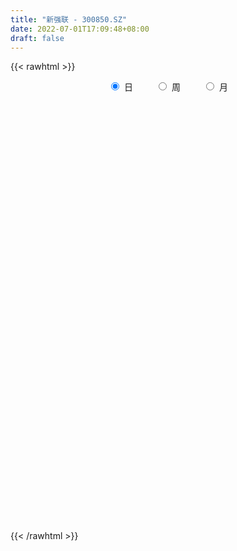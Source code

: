 ```yaml
---
title: "新强联 - 300850.SZ"
date: 2022-07-01T17:09:48+08:00
draft: false
---
```

{{< rawhtml >}}
    <div style="text-align: center">
        <label style="padding: 1rem;"><input style="margin-right: .5rem" type="radio" name="period" value="D" checked onclick="period_change(this)">日</label>
        <label style="padding: 1rem;"><input style="margin-right: .5rem" type="radio" name="period" value="W" onclick="period_change(this)">周</label>
        <label style="padding: 1rem;"><input style="margin-right: .5rem" type="radio" name="period" value="M" onclick="period_change(this)">月</label>
    </div>
    <div id="chart" style="height: 700px;"></div> 
    <script type="text/javascript">
        const D_v = [396.56,95.35,187.96,239.62,977.53,957.83,912.92,169833.81,92827.09,118069.0,99628.48,72744.02,78087.86,91982.37,127294.25,99622.55,96943.94,71721.79,76757.27,55042.19,58028.9,36412.01,37349.59,31511.21,33211.97,50709.57,37072.1,33954.94,40267.57,59677.95,47589.65,62141.35,56428.33,36960.21,40937.96,38063.14,39292.42,41333.32,42850.34,22203.45,23871.36,28126.53,25709.05,18768.94,28496.61,31936.66,23283.96,35052.86,50102.26,38744.37,23075.4,20805.69,30489.37,29170.85,35597.76,36279.32,23652.8,46318.86,11616.51,97071.39,109307.42,80882.66,62500.45,45031.62,54982.99,36656.81,56716.33,48552.11,47992.12,33903.77,45123.76,45604.01,44800.0,45427.0,38975.45,49950.0,42408.37,32789.45,37503.92,40566.36,80930.88,70332.29,47262.28,38304.11,26296.79,31036.08,20297.73,22950.04,36925.27,28972.27,29490.1,24007.62,37470.56,23559.76,27595.57,20457.92,17253.36,21178.21,21112.15,13446.8,19330.97,22247.09,18988.84,42854.12,30846.07,33715.62,40210.56,22030.91,37427.77,29685.95,31547.61,37751.35,38046.89,23012.16,24834.07,19033.91,36162.07,35849.42,23100.91,32260.45,19415.42,31605.88,21512.49,24988.91,33764.44,31503.36,19329.91,37974.78,26850.88,22939.12,17575.11,16498.12,28354.46,35101.31,27593.79,22034.0,15706.56,11196.9,12054.92,9382.0,13203.24,17718.33,17216.45,14391.69,16982.0,14355.0,10816.92,11226.45,14000.0,11013.95,10125.67,7360.91,12980.46,10735.12,11532.14,7955.0,9730.57,5526.45,9258.0,7247.0,7055.0,8026.91,9224.51,12338.18,7492.96,8615.0,16788.9,13082.45,7972.45,6931.0,8870.0,6033.0,17237.33,11358.45,9649.9,24539.08,14310.72,9404.0,14715.0,10129.0,6334.0,5886.05,6794.45,6754.95,5955.28,9569.45,5742.6,9903.18,12866.72,11798.0,8770.62,14297.99,9364.0,6247.45,6852.45,6374.13,7726.78,7202.12,11680.65,17064.64,19846.48,14425.24,15538.46,8826.5,9760.8,15595.58,12068.6,6691.92,7519.2,9377.46,8916.3,10523.77,7893.64,22256.48,18047.7,28559.85,33761.46,19863.96,11749.27,9476.6,14591.23,13824.08,18424.88,21973.2,22184.36,19356.09,12787.32,16936.02,14088.07,8883.8,13374.28,7543.46,18193.22,25874.39,22852.29,17870.46,8788.6,29682.28,39472.37,38269.85,30501.3,36552.37,23087.14,30960.86,59840.69,30528.44,34161.3,29815.1,28609.25,23704.7,21671.24,18306.48,24455.19,25476.8,74637.02,49897.68,60411.0,51232.02,48015.99,48410.01,43509.39,28449.36,34911.57,31383.97,29474.59,24939.98,21345.6,19357.31,21783.7,22734.91,35905.4,34144.28,35775.01,49470.13,30756.13,27535.82,35224.25,22746.85,44662.27,30013.06,24520.12,51777.89,63102.14,39439.93,31224.0,38652.11,47395.54,39515.28,42612.02,30672.38,45842.93,46813.87,37313.27,37954.52,33288.04,25318.99,33440.54,28453.72,26327.24,16695.9,18454.79,16939.38,26417.96,17642.97,19793.11,14500.32,24796.02,26261.52,26296.46,15325.88,16578.04,28059.12,13455.16,39633.88,38968.69,33109.24,32778.49,25563.59,30392.03,43726.56,38919.25,29780.29,33499.03,34657.73,42923.02,30035.78,35895.92,33885.13,33384.27,29188.72,21829.19,31413.38,29565.92,36282.38,24955.4,27870.14,27192.79,27032.5,27901.07,28831.77,20742.26,24151.24,38446.48,34078.07,32910.08,39483.26,34318.16,35974.26,18673.58,17400.22,15458.4,34779.59,47094.34,26999.52,33896.08,20447.35,39181.73,36520.05,50353.75,31723.61,31733.45,23778.26,23823.95,26422.04,22541.1,53441.07,66843.2,53630.93,22424.69,28500.77,47937.58,28089.0,31822.35,22985.01,23550.35,23451.96,22942.3,34693.42,29613.97,61709.51,41827.62,35483.1,31384.17,78923.22,40895.34,32745.68,50424.11,37691.55,33774.63,24216.43,17092.68,30973.53,30685.26,32615.81,22510.23,27064.58,35307.0,32608.67,23816.65,21752.35,25044.33,19480.19,27244.69,27281.2,33262.01,19387.2,33586.56,31403.81,34085.94,19478.58,20399.62,15612.02,26938.16,20619.22,25353.7,15860.13,12439.84,22504.75,25796.99,17663.65,17790.14,24098.27,26821.94,38868.35,25075.61,14982.85,12398.64,13993.63,14446.99,12932.5,15105.96,17164.18,48096.91,32525.22,39513.69,44879.02,36902.78,23040.24,22338.78,23291.63,13105.19,44366.72,45054.22,20536.93,34739.55,14673.2,22717.23,31942.92,37759.96,25435.43,60694.33,76137.72,41105.39,66584.16,42612.59,35277.73,89421.48,39606.46,59852.41,55628.89,63892.52,38175.53,45855.72,56382.59,36181.08,55532.62,37853.52,57649.8,96761.41,103273.89,58356.18,66717.78,37287.7,62650.86,49935.21,73004.95,222307.17,153677.69,132749.6]
const D_histogram = [0.0,0.1806039886,0.4823968117,0.8636501425,1.2944514228,1.7550254787,2.2322816644,2.4652493301,2.3811278819,2.4961042323,2.0547075556,1.7157264538,1.5549906444,1.6704015891,1.7237624006,1.8572261233,2.1566645671,1.9236797618,1.3546005459,0.9085714916,0.3069843547,-0.1487542418,-0.7013610081,-1.1520131989,-1.4563530893,-1.305736733,-1.1869505116,-1.1611977252,-0.9850524854,-0.6539861363,-0.7286114905,-0.7385991781,-1.0983448731,-1.3043149694,-1.2239946572,-1.1137108354,-0.8838665621,-0.8277964827,-0.9869964173,-1.057377341,-1.1508662611,-1.3138562354,-1.5733252167,-1.7612058564,-1.5393560015,-1.2775000033,-1.0639254833,-0.7828083878,-0.5176198997,-0.443615645,-0.3372333764,-0.3844821162,-0.2425965523,-0.1064747213,-0.2169838966,-0.0839485289,0.0322181992,0.2216318132,1.0904408657,2.4889381155,3.4403695633,3.9651653679,4.0832597009,3.8058615345,3.6450989441,3.3954639298,2.6519399694,2.3650533899,1.4671779049,1.1107542928,0.592931829,0.4413596231,0.0955164702,-0.204846647,-0.2505312272,-0.4016565498,-0.7938272631,-1.0300862472,-1.4168186935,-1.3650976634,-0.1357806901,0.8108704704,1.1804345752,0.9805186816,0.7867350896,0.7455592935,0.372277806,0.0444074439,0.2432713733,0.2073655896,0.3767174613,0.4148192926,0.636385688,0.6152634048,0.1609357941,0.1541458111,0.1311162189,0.2309189271,0.3706817526,0.2956612287,0.0190780605,-0.7522911873,-1.2064237126,-2.661099667,-2.1672190319,-1.7678317837,-0.6557921282,-0.010309072,1.8131138907,2.9234693485,3.2839781768,4.1130374225,3.9499826277,3.8315293521,3.2305195265,2.0614633311,0.271311016,-0.4402754659,-0.7240730734,-1.5496521999,-2.3265747922,-2.8399843559,-3.4528708718,-3.934946906,-3.4424461238,-2.6065982132,-2.4096504584,-0.6798427395,0.5967473276,0.5567033821,0.4382775649,0.4201605833,-0.0418049232,0.3017194103,0.8991170814,0.6726649618,-0.3591272345,-0.9562713929,-1.3445066111,-1.6849609173,-1.7102125778,-2.5441896439,-3.6715315518,-4.1724459636,-3.3681044463,-3.1777489574,-3.0373685913,-3.158491447,-3.1191791321,-2.4949900814,-1.9154283942,-1.7644638931,-2.3085009778,-1.9384505006,-1.3652743958,-0.7185216038,-0.8569157146,-0.8751398379,-1.5324043232,-1.9345043914,-2.2564836149,-2.1214024667,-1.9139654478,-2.3352218113,-2.3515700541,-1.8685967861,-0.494469952,0.2824073855,1.0430700275,1.5298697588,1.8440915664,2.1443415856,3.1803811573,3.8891565367,4.2676558064,2.9328352603,2.0411944018,1.3296582942,0.4391694314,-0.0059859459,-0.4198905696,-0.7673025344,-1.2426159032,-1.3919077626,-1.2620394269,-0.9872956008,-0.965750755,-0.6927631747,-0.1645031139,0.4938867562,1.0010033358,1.4118809648,1.347116935,1.3157682888,1.3544241579,1.12615748,1.1452304619,0.7266840646,-3.2222679081,-5.9423956527,-7.4438977643,-7.6589713964,-7.6114501639,-7.0622034623,-6.1824632375,-5.023579635,-4.0919468914,-3.1552761818,-2.3013922745,-1.5638030867,-0.7804060269,-0.0407709306,0.5906353878,1.3431222884,2.0485820415,2.8207617447,3.1117724253,3.3022098882,3.2787216385,3.2029756956,3.1485820385,3.1555772148,3.271348375,3.426456995,3.7064290821,3.571202688,3.3061516148,3.2334839862,3.0512854602,2.6696528232,2.2918116787,1.803933372,1.6922990495,1.1592456638,0.8187637649,0.7355798233,0.4513123241,0.7568769886,1.7239094155,2.394868861,3.1082966689,3.1293066156,3.0373879077,3.1680591995,2.7968473027,2.3532551198,1.8962265526,1.2749140533,0.7691962939,0.2234805075,0.1447471146,0.0255494006,0.0307694865,-0.125049599,0.6483691877,1.3476305124,2.3027460981,3.139547193,3.5531404079,3.0054391468,2.9945258264,2.5077906581,1.6264711252,0.8019793481,0.3084937576,-0.0691436821,-0.3306032386,-0.5826426449,-1.2820208767,-1.7978104061,-2.4609552341,-2.3687938987,-1.8415823567,-0.3548391369,0.6402139553,1.5032072864,1.2436741487,0.738057385,0.9077639968,0.2370441978,-0.6482117878,0.2006670373,0.5886049916,0.742537436,0.5441177463,-0.2533613206,-1.5147627782,-2.09243013,-1.860603104,-2.1191247152,-0.4840412061,0.7478480662,1.5063020873,2.6778719177,2.1767417357,1.3651767937,0.4367600177,0.114571325,-1.0114270738,-1.3533303818,-1.9083772648,-2.4997546951,-2.6853645239,-2.4093436268,-1.4821789973,-0.9502692534,0.2009937705,0.7874752757,1.0295431797,0.8843498978,0.5575458341,0.9987781981,1.1499658783,2.4560035402,2.9523064447,3.0851122974,2.3570604037,2.1688427047,1.1496610579,2.0651037557,2.5175525138,2.1078993748,1.0513997425,0.5435617767,-0.5829003036,-1.3832315655,-2.9404475551,-3.8779641368,-3.5203053735,-3.2103562997,-2.9456234926,-2.4789937156,-2.6308752192,-2.9305549049,-3.3381350177,-3.2010772726,-3.1028932368,-2.8299527557,-3.1356325729,-3.5185188029,-3.776839475,-3.8545248346,-3.8948403957,-3.3697797908,-3.2989828177,-2.8275290841,-2.3427540915,-1.4657368756,-0.8041476886,-0.1547183001,-0.0443797428,-0.6726471927,-1.4919889524,-2.1626551242,-2.296720125,-2.6591029898,-2.4234995383,-2.0005209139,-0.9390917251,-0.1959756404,0.1642531556,0.2945935872,0.1622976115,0.4048289813,0.6178548684,-0.1440513424,-1.1066149498,-1.1279026738,-1.4821627322,-1.6358011333,-1.5198089018,-1.0172630257,-1.0418488643,-1.1021586879,-1.0738868847,-0.6355784256,-0.2662054327,0.706183796,1.3236518367,2.4835500917,2.8646155238,2.5970014192,1.9653787685,0.7717494898,-0.0802503843,-0.9579041985,-0.4383862558,0.2720187678,1.1350451314,1.382199625,1.5865244496,1.2097799765,1.5726395742,1.3955851185,1.4803661107,1.4591514771,1.6086034829,1.3117132123,0.7757178407,0.2770062822,-0.3451322663,-0.7215001102,-1.0034978019,-1.1480111938,-1.3282624736,-1.5509841289,-1.9127502767,-1.8820465983,-1.4220664203,-1.0055425164,-0.7232293993,-0.5988147178,-0.2932599628,0.0741045262,-0.1397408102,-0.2404796359,-0.3295905117,0.0375420926,-0.2138429895,-0.3465651974,-0.4469421828,-0.5048107942,-0.7450028434,-0.9983903921,-0.9164673045,-0.8869598039,-0.8783434692,-0.7447012723,-0.208066385,0.1137957475,0.1167082906,0.0252280499,0.4147524859,0.3728295639,0.7006465259,1.656242477,2.5813068559,3.3888237249,3.5537713017,3.2181738737,3.0851763103,3.9227741439,4.2290584956,4.1957763378,3.8333521245,3.2621264059,3.0949933394,3.2485771881,3.526459945,3.6662787393,-0.5463804168,-3.6625014426,-5.3037933611,-5.911714312,-6.1214337535,-5.9398360531,-5.1802889442,-4.4113360399,-3.2391648723,-2.1746535329,-1.6528557205,-1.2025216436,-0.9652649213,-0.4665561472,-0.1379315471,0.120143578,0.126191405,0.5129280105,1.3146652865,2.0947286291,2.4913469183,2.7947436525,3.0059493983,3.1280469883,3.0920567505,2.5446626748,1.5183839168,0.7502766457,0.0568208834]
const D_fast = [0.0,0.2257549858,0.6481470118,1.2453128782,1.9997270143,2.8990574398,3.9343840417,4.7836640398,5.2948245621,6.0338269706,6.1061071827,6.1960576944,6.4240695461,6.9570808881,7.4413822997,8.0391525533,8.8777571388,9.125692274,8.8952631945,8.6763770132,8.151535965,7.658608808,6.9306617897,6.1920062991,5.5235781365,5.3477603095,5.169808903,4.905262258,4.8351443765,5.0027141916,4.7459359648,4.5512984826,3.9169665694,3.3849177306,3.1592393786,2.9910954916,2.9999731243,2.8490940831,2.4431450441,2.1084197852,1.7272142998,1.2357602666,0.5829599811,-0.0452221227,-0.2082112681,-0.2657302708,-0.3181371216,-0.232722123,-0.0969386099,-0.1338382665,-0.1117643419,-0.2551336108,-0.1738971849,-0.0643940343,-0.2291491837,-0.1171009483,0.0071203296,0.2519418969,1.3933611659,3.4140929445,5.2256167831,6.7417039298,7.8806131879,8.5546804051,9.3051925508,9.904423519,9.8238845508,10.1282613188,9.59718031,9.5184452711,9.1488557646,9.1076234645,8.7856594292,8.4340846502,8.3257672632,8.0742278032,7.4836002741,6.9898197282,6.2488826085,5.9593292228,7.1547010235,8.3040698016,8.9687425502,9.0139563271,9.0168565075,9.1620705348,8.8818584988,8.5650899977,8.8247717703,8.840707384,9.1042386211,9.2460452756,9.6267080929,9.7594016609,9.3453079988,9.3770544686,9.386803931,9.5443363711,9.7767696347,9.775664418,9.5038507649,8.5444087202,7.7886702668,5.6687193956,5.6207952727,5.578224575,6.5263161985,7.1692219867,9.445923422,11.287146217,12.4686495895,14.3259681909,15.150409053,15.9898381153,16.1964581714,15.5427678088,13.8204432477,12.9987878993,12.5339720235,11.320979847,9.9624135566,8.739007904,7.2629036701,5.7970909094,5.4289801606,5.613178518,5.2077136582,6.7675606922,8.1933375912,8.2924694912,8.2836130653,8.3705362295,7.8981194922,8.3170736782,9.1392506197,9.0809647405,7.9593907356,7.123178729,6.398816858,5.6371223225,5.1843175176,3.7142930405,1.6690682447,0.125042342,0.0873577477,-0.5167240028,-1.1356857845,-2.046431502,-2.7869139701,-2.7864724397,-2.6857678511,-2.9759193232,-4.0970816524,-4.2116438003,-3.9797862946,-3.5126639035,-3.8652869429,-4.1022960258,-5.1426615918,-6.0283877579,-6.914487885,-7.3097573535,-7.5808116966,-8.585873513,-9.1901142692,-9.1742901977,-7.9237808517,-7.0763016678,-6.0548715189,-5.1856043479,-4.4103596487,-3.5740242332,-1.7428893721,-0.0618248585,1.3835883627,0.7819766317,0.4006343737,0.0215128396,-0.7591836653,-1.2058355291,-1.7247127952,-2.2639503936,-3.0499177382,-3.5471865383,-3.7328280592,-3.7049081334,-3.9248009763,-3.8250041897,-3.3378699074,-2.5560083483,-1.7986409347,-1.0347930645,-0.7627778605,-0.4651844345,-0.087922526,-0.0346498339,0.2707307635,0.0338553824,-4.7206635673,-8.9263902251,-12.2888667779,-14.418683259,-16.2740245675,-17.4903287315,-18.156204316,-18.2532156223,-18.3445696015,-18.1967179374,-17.9181820987,-17.5715436826,-16.9832481295,-16.2538057659,-15.4747406005,-14.3864731279,-13.1688678644,-11.691497725,-10.6225439381,-9.6065540031,-8.8103618432,-8.0853638622,-7.3526120097,-6.5567225297,-5.6231142758,-4.611391407,-3.4048120494,-2.6472377715,-2.085750941,-1.350047573,-0.769424734,-0.4836441652,-0.28853239,-0.3254273537,-0.0139869139,-0.2572288836,-0.3930198413,-0.2923088271,-0.4637482452,0.0310356664,1.4290454472,2.6987221079,4.189224083,4.9925606836,5.6599889527,6.5826750444,6.9106749733,7.0553965703,7.0724246412,6.7698406553,6.4564219694,5.9665763098,5.9240296955,5.8112193317,5.8241317893,5.6370503041,6.5725613877,7.6087303405,9.1395324506,10.7612203438,12.0630986607,12.2667571863,13.0044753225,13.1446878188,12.6699860671,12.0459891271,11.629626976,11.2347036157,10.8905932496,10.492893182,9.473009731,8.5077676001,7.2293839637,6.7293468244,6.7961627771,8.1941962127,9.3493027937,10.5880979464,10.6394833459,10.3183809284,10.7150285395,10.1035697899,9.0562608574,9.9553064418,10.490395644,10.8299624474,10.7675721943,9.9067527972,8.2666606451,7.1658857607,6.9325620108,6.1442592208,7.6583324284,9.0771837172,10.2122132601,12.05325107,12.0963063219,11.6260355783,10.8068088068,10.5132629452,9.134407778,8.4541718746,7.4220306753,6.2057145713,5.3487636115,5.0224486019,5.5790684821,5.8734109126,7.0749223791,7.8582727033,8.3577264022,8.4336205948,8.2462029896,8.9371299031,9.3758090529,11.2958475999,12.5302271156,13.4343110425,13.2955242498,13.649517227,12.9177508447,14.3494694814,15.431306368,15.5486280726,14.754978376,14.3830308544,13.1108436981,11.9647045449,9.6723766666,7.7653690506,7.2429514705,6.7503114693,6.2786384033,6.1255197515,5.3159194431,4.2836010311,3.0414871639,2.3782755908,1.7007363174,1.2661886096,0.1766006492,-1.0859152815,-2.2884458224,-3.3297623906,-4.3437880507,-4.6611723935,-5.4151211248,-5.6505496622,-5.7514631925,-5.2408801955,-4.7803279307,-4.1695781171,-4.0703344955,-4.8667637436,-6.0591027414,-7.2704326943,-7.9786777263,-9.0058363386,-9.3761077717,-9.4532593757,-8.6266031182,-7.9324809436,-7.5311888587,-7.3272000303,-7.4189216031,-7.075182988,-6.7076933838,-7.5056124302,-8.7448297751,-9.0480931675,-9.7728939089,-10.3354825934,-10.5994425873,-10.3512124676,-10.6362605223,-10.9721100179,-11.2123099359,-10.9328960832,-10.6300744484,-9.4811392707,-8.5327582709,-6.751972493,-5.6547531799,-5.2731169297,-5.4133948883,-6.4140867945,-7.2861492646,-8.4032791286,-7.9933577498,-7.2149480343,-6.0681603878,-5.475455988,-4.874500051,-4.9487995299,-4.1927800387,-4.0209382147,-3.5660656949,-3.2224924592,-2.6708895826,-2.6398515502,-2.9819174616,-3.4113774496,-4.1197990646,-4.6765419361,-5.2094140783,-5.6409302686,-6.1532471668,-6.7637148543,-7.6036685713,-8.0434765425,-7.9390129695,-7.7738746948,-7.6723689275,-7.6976579254,-7.4654181611,-7.0795275405,-7.3283080795,-7.4891668142,-7.6606753179,-7.2841571904,-7.58900302,-7.8083665272,-8.0204790583,-8.2045503682,-8.6309931282,-9.1339782749,-9.2811720135,-9.4734044638,-9.6843739965,-9.7369071176,-9.2522888266,-8.9019777572,-8.8698881415,-8.9550613698,-8.4618488122,-8.4105643433,-7.9075857498,-6.5379291794,-4.9675380866,-3.3128152864,-2.2594248841,-1.7904788437,-1.1521823296,0.66610904,2.0296580157,3.0453199423,3.6412337602,3.885539643,4.4921549113,5.4578830571,6.6173808002,7.6737692794,3.3245150191,-0.7072313674,-3.6744716261,-5.760321155,-7.5003990349,-8.8037603478,-9.339285475,-9.6731665806,-9.3107866311,-8.7899386749,-8.6813547927,-8.5316511267,-8.5357106347,-8.1536408973,-7.859499184,-7.5713881644,-7.5337924862,-7.018823878,-5.8884202804,-4.5846747806,-3.5652197618,-2.5631371145,-1.6004440191,-0.6963346821,0.0406892678,0.1294608608,-0.517221918,-1.0977600277,-1.7770105691]
const D_slow = [0.0,0.0451509972,0.1657502001,0.3816627357,0.7052755914,1.1440319611,1.7021023772,2.3184147097,2.9136966802,3.5377227383,4.0513996272,4.4803312406,4.8690789017,5.286679299,5.7176198991,6.18192643,6.7210925717,7.2020125122,7.5406626487,7.7678055216,7.8445516102,7.8073630498,7.6320227978,7.344019498,6.9799312257,6.6534970425,6.3567594146,6.0664599833,5.8201968619,5.6567003279,5.4745474552,5.2898976607,5.0153114424,4.6892327001,4.3832340358,4.1048063269,3.8838396864,3.6768905658,3.4301414614,3.1657971262,2.8780805609,2.549616502,2.1562851979,1.7159837337,1.3311447334,1.0117697325,0.7457883617,0.5500862648,0.4206812898,0.3097773786,0.2254690345,0.1293485054,0.0686993673,0.042080687,-0.0121652871,-0.0331524194,-0.0250978696,0.0303100837,0.3029203002,0.925154829,1.7852472198,2.7765385618,3.797353487,4.7488188707,5.6600936067,6.5089595891,7.1719445815,7.763207929,8.1300024052,8.4076909784,8.5559239356,8.6662638414,8.6901429589,8.6389312972,8.5762984904,8.475884353,8.2774275372,8.0199059754,7.665701302,7.3244268862,7.2904817136,7.4931993312,7.788307975,8.0334376454,8.2301214179,8.4165112412,8.5095806927,8.5206825537,8.581500397,8.6333417944,8.7275211598,8.8312259829,8.9903224049,9.1441382561,9.1843722047,9.2229086574,9.2556877122,9.3134174439,9.4060878821,9.4800031893,9.4847727044,9.2966999076,8.9950939794,8.3298190627,7.7880143047,7.3460563587,7.1821083267,7.1795310587,7.6328095314,8.3636768685,9.1846714127,10.2129307683,11.2004264253,12.1583087633,12.9659386449,13.4813044777,13.5491322317,13.4390633652,13.2580450969,12.8706320469,12.2889883488,11.5789922599,10.7157745419,9.7320378154,8.8714262845,8.2197767312,7.6173641166,7.4474034317,7.5965902636,7.7357661091,7.8453355004,7.9503756462,7.9399244154,8.015354268,8.2401335383,8.4082997787,8.3185179701,8.0794501219,7.7433234691,7.3220832398,6.8945300953,6.2584826844,5.3405997964,4.2974883055,3.455462194,2.6610249546,1.9016828068,1.112059945,0.332265162,-0.2914823583,-0.7703394569,-1.2114554302,-1.7885806746,-2.2731932998,-2.6145118987,-2.7941422997,-3.0083712283,-3.2271561878,-3.6102572686,-4.0938833665,-4.6580042702,-5.1883548868,-5.6668462488,-6.2506517016,-6.8385442151,-7.3056934117,-7.4293108997,-7.3587090533,-7.0979415464,-6.7154741067,-6.2544512151,-5.7183658187,-4.9232705294,-3.9509813952,-2.8840674436,-2.1508586286,-1.6405600281,-1.3081454546,-1.1983530967,-1.1998495832,-1.3048222256,-1.4966478592,-1.807301835,-2.1552787756,-2.4707886324,-2.7176125326,-2.9590502213,-3.132241015,-3.1733667935,-3.0498951044,-2.7996442705,-2.4466740293,-2.1098947955,-1.7809527233,-1.4423466839,-1.1608073139,-0.8744996984,-0.6928286822,-1.4983956593,-2.9839945724,-4.8449690135,-6.7597118626,-8.6625744036,-10.4281252692,-11.9737410785,-13.2296359873,-14.2526227101,-15.0414417556,-15.6167898242,-16.0077405959,-16.2028421026,-16.2130348353,-16.0653759883,-15.7295954162,-15.2174499059,-14.5122594697,-13.7343163634,-12.9087638913,-12.0890834817,-11.2883395578,-10.5011940482,-9.7122997445,-8.8944626507,-8.037848402,-7.1112411315,-6.2184404595,-5.3919025558,-4.5835315592,-3.8207101942,-3.1532969884,-2.5803440687,-2.1293607257,-1.7062859634,-1.4164745474,-1.2117836062,-1.0278886504,-0.9150605693,-0.7258413222,-0.2948639683,0.3038532469,1.0809274141,1.863254068,2.622601045,3.4146158449,4.1138276705,4.7021414505,5.1761980886,5.494926602,5.6872256754,5.7430958023,5.779282581,5.7856699311,5.7933623027,5.762099903,5.9241921999,6.261099828,6.8367863526,7.6216731508,8.5099582528,9.2613180395,10.0099494961,10.6368971606,11.0435149419,11.244009779,11.3211332184,11.3038472978,11.2211964882,11.075535827,10.7550306078,10.3055780062,9.6903391977,9.0981407231,8.6377451339,8.5490353497,8.7090888385,9.0848906601,9.3958091972,9.5803235435,9.8072645427,9.8665255921,9.7044726452,9.7546394045,9.9017906524,10.0874250114,10.223454448,10.1601141178,9.7814234233,9.2583158908,8.7931651148,8.263383936,8.1423736344,8.329335651,8.7059111728,9.3753791522,9.9195645862,10.2608587846,10.370048789,10.3986916203,10.1458348518,9.8075022564,9.3304079402,8.7054692664,8.0341281354,7.4317922287,7.0612474794,6.823680166,6.8739286087,7.0707974276,7.3281832225,7.549270697,7.6886571555,7.938351705,8.2258431746,8.8398440597,9.5779206708,10.3491987452,10.9384638461,11.4806745223,11.7680897868,12.2843657257,12.9137538541,13.4407286978,13.7035786335,13.8394690776,13.6937440017,13.3479361104,12.6128242216,11.6433331874,10.763256844,9.9606677691,9.2242618959,8.604513467,7.9467946622,7.214155936,6.3796221816,5.5793528634,4.8036295542,4.0961413653,3.3122332221,2.4326035214,1.4883936526,0.524762444,-0.448947655,-1.2913926027,-2.1161383071,-2.8230205781,-3.408709101,-3.7751433199,-3.9761802421,-4.0148598171,-4.0259547528,-4.1941165509,-4.567113789,-5.1077775701,-5.6819576013,-6.3467333488,-6.9526082334,-7.4527384618,-7.6875113931,-7.7365053032,-7.6954420143,-7.6217936175,-7.5812192146,-7.4800119693,-7.3255482522,-7.3615610878,-7.6382148253,-7.9201904937,-8.2907311767,-8.6996814601,-9.0796336855,-9.3339494419,-9.594411658,-9.86995133,-10.1384230512,-10.2973176576,-10.3638690158,-10.1873230667,-9.8564101076,-9.2355225847,-8.5193687037,-7.8701183489,-7.3787736568,-7.1858362843,-7.2058988804,-7.44537493,-7.554971494,-7.486966802,-7.2032055192,-6.857655613,-6.4610245006,-6.1585795064,-5.7654196129,-5.4165233333,-5.0464318056,-4.6816439363,-4.2794930656,-3.9515647625,-3.7576353023,-3.6883837318,-3.7746667983,-3.9550418259,-4.2059162764,-4.4929190748,-4.8249846932,-5.2127307254,-5.6909182946,-6.1614299442,-6.5169465493,-6.7683321784,-6.9491395282,-7.0988432076,-7.1721581983,-7.1536320668,-7.1885672693,-7.2486871783,-7.3310848062,-7.3216992831,-7.3751600304,-7.4618013298,-7.5735368755,-7.699739574,-7.8859902849,-8.1355878829,-8.364704709,-8.58644466,-8.8060305273,-8.9922058454,-9.0442224416,-9.0157735047,-8.9865964321,-8.9802894196,-8.8766012981,-8.7833939072,-8.6082322757,-8.1941716564,-7.5488449425,-6.7016390112,-5.8131961858,-5.0086527174,-4.2373586398,-3.2566651039,-2.19940048,-1.1504563955,-0.1921183644,0.6234132371,1.3971615719,2.209305869,3.0909208552,4.00749054,3.8708954359,2.9552700752,1.6293217349,0.1513931569,-1.3789652814,-2.8639242947,-4.1589965308,-5.2618305407,-6.0716217588,-6.615285142,-7.0284990722,-7.3291294831,-7.5704457134,-7.6870847502,-7.721567637,-7.6915317424,-7.6599838912,-7.5317518886,-7.2030855669,-6.6794034097,-6.0565666801,-5.357880767,-4.6063934174,-3.8243816703,-3.0513674827,-2.415201814,-2.0356058348,-1.8480366734,-1.8338314525]
const D_data = [['2020-07-13', 23.59, 28.31, 23.59, 28.31],['2020-07-14', 31.14, 31.14, 31.14, 31.14],['2020-07-15', 34.25, 34.25, 34.25, 34.25],['2020-07-16', 37.68, 37.68, 37.68, 37.68],['2020-07-17', 41.45, 41.45, 41.45, 41.45],['2020-07-20', 45.6, 45.6, 45.6, 45.6],['2020-07-21', 50.16, 50.16, 50.16, 50.16],['2020-07-22', 54.0, 51.2, 46.66, 54.0],['2020-07-23', 49.11, 49.95, 49.02, 51.3],['2020-07-24', 49.56, 54.95, 49.55, 54.95],['2020-07-27', 55.0, 49.46, 49.46, 55.08],['2020-07-28', 48.0, 50.75, 47.42, 50.78],['2020-07-29', 50.1, 53.61, 50.1, 55.83],['2020-07-30', 53.6, 58.97, 53.53, 58.97],['2020-07-31', 59.0, 60.8, 57.5, 64.87],['2020-08-03', 61.11, 64.6, 60.0, 65.94],['2020-08-04', 63.58, 70.39, 62.71, 70.98],['2020-08-05', 67.49, 66.53, 64.5, 68.96],['2020-08-06', 66.5, 62.51, 61.58, 68.61],['2020-08-07', 62.02, 63.3, 60.81, 64.39],['2020-08-10', 62.62, 60.11, 58.2, 63.0],['2020-08-11', 60.12, 60.25, 59.35, 61.54],['2020-08-12', 60.5, 57.06, 56.6, 60.6],['2020-08-13', 57.48, 55.94, 55.9, 57.89],['2020-08-14', 55.6, 55.7, 54.56, 56.61],['2020-08-17', 56.02, 60.85, 56.0, 61.27],['2020-08-18', 60.0, 61.11, 60.0, 62.99],['2020-08-19', 61.99, 60.28, 60.28, 63.47],['2020-08-20', 58.91, 62.7, 58.91, 62.89],['2020-08-21', 63.51, 66.18, 62.72, 66.66],['2020-08-24', 64.21, 62.03, 56.56, 64.63],['2020-08-25', 60.37, 62.79, 59.0, 64.88],['2020-08-26', 62.02, 57.4, 57.12, 62.06],['2020-08-27', 57.05, 57.52, 57.05, 59.45],['2020-08-28', 57.65, 60.4, 56.5, 61.0],['2020-08-31', 60.0, 60.96, 59.45, 62.49],['2020-09-01', 60.51, 63.15, 60.51, 63.45],['2020-09-02', 63.09, 61.6, 60.7, 64.01],['2020-09-03', 61.63, 58.4, 57.8, 62.49],['2020-09-04', 57.2, 58.54, 57.01, 58.86],['2020-09-07', 57.62, 57.35, 56.81, 60.01],['2020-09-08', 57.41, 55.18, 54.85, 57.79],['2020-09-09', 54.83, 52.0, 51.33, 54.94],['2020-09-10', 52.88, 50.62, 50.62, 52.95],['2020-09-11', 50.38, 54.74, 50.35, 54.88],['2020-09-14', 55.12, 55.59, 54.63, 56.57],['2020-09-15', 55.11, 55.46, 54.0, 56.2],['2020-09-16', 54.8, 57.0, 54.51, 57.7],['2020-09-17', 56.5, 57.83, 55.5, 59.98],['2020-09-18', 57.3, 56.02, 55.81, 58.98],['2020-09-21', 55.71, 56.64, 55.5, 57.19],['2020-09-22', 55.99, 54.61, 54.6, 56.8],['2020-09-23', 54.51, 57.0, 54.51, 57.88],['2020-09-24', 56.54, 57.55, 56.4, 58.49],['2020-09-25', 57.56, 54.4, 54.2, 58.99],['2020-09-28', 54.0, 57.39, 54.0, 57.96],['2020-09-29', 57.39, 57.83, 56.38, 58.39],['2020-09-30', 58.83, 59.68, 57.1, 60.29],['2020-10-09', 71.62, 71.62, 71.62, 71.62],['2020-10-12', 83.0, 85.94, 79.5, 85.94],['2020-10-13', 85.94, 89.29, 84.17, 96.8],['2020-10-14', 88.22, 91.25, 86.92, 96.25],['2020-10-15', 89.0, 91.6, 87.74, 95.0],['2020-10-16', 90.06, 89.99, 87.5, 93.0],['2020-10-19', 89.24, 94.0, 89.01, 99.0],['2020-10-20', 92.0, 95.47, 91.65, 97.6],['2020-10-21', 96.33, 89.99, 87.0, 102.59],['2020-10-22', 86.0, 96.0, 85.51, 98.18],['2020-10-23', 96.0, 87.8, 87.0, 97.99],['2020-10-26', 88.03, 93.4, 87.15, 93.69],['2020-10-27', 92.8, 90.9, 85.0, 92.8],['2020-10-28', 89.88, 95.32, 87.0, 96.97],['2020-10-29', 95.11, 92.99, 92.6, 98.99],['2020-10-30', 92.8, 93.0, 92.3, 98.73],['2020-11-02', 92.5, 96.3, 90.01, 97.8],['2020-11-03', 96.89, 95.4, 93.02, 99.98],['2020-11-04', 95.0, 91.62, 89.58, 95.41],['2020-11-05', 92.0, 92.3, 90.0, 93.55],['2020-11-06', 93.59, 88.86, 86.38, 93.99],['2020-11-09', 88.11, 93.4, 87.18, 94.52],['2020-11-10', 93.01, 112.08, 93.0, 112.08],['2020-11-11', 110.12, 115.77, 110.11, 123.58],['2020-11-12', 115.78, 114.0, 110.3, 119.99],['2020-11-13', 111.45, 109.32, 105.74, 113.69],['2020-11-16', 109.31, 110.2, 108.15, 112.4],['2020-11-17', 109.51, 113.28, 106.25, 115.42],['2020-11-18', 112.0, 109.65, 109.6, 114.69],['2020-11-19', 107.01, 109.7, 104.32, 110.93],['2020-11-20', 109.98, 117.29, 109.5, 122.98],['2020-11-23', 118.0, 116.2, 113.3, 119.83],['2020-11-24', 118.05, 120.61, 114.5, 125.42],['2020-11-25', 121.01, 121.1, 118.05, 123.79],['2020-11-26', 119.5, 125.8, 119.47, 129.84],['2020-11-27', 126.01, 125.1, 123.3, 128.84],['2020-11-30', 128.0, 120.0, 118.6, 128.93],['2020-12-01', 120.0, 125.8, 117.88, 125.88],['2020-12-02', 126.1, 126.95, 123.38, 128.45],['2020-12-03', 127.16, 130.17, 126.51, 133.7],['2020-12-04', 128.05, 132.9, 128.05, 134.78],['2020-12-07', 133.0, 132.0, 131.18, 134.58],['2020-12-08', 135.0, 130.0, 126.98, 135.8],['2020-12-09', 130.0, 122.0, 120.73, 130.5],['2020-12-10', 122.09, 123.17, 120.21, 124.95],['2020-12-11', 123.0, 105.13, 104.4, 123.01],['2020-12-14', 109.0, 126.16, 109.0, 126.16],['2020-12-15', 131.9, 126.9, 125.2, 133.5],['2020-12-16', 128.05, 140.0, 126.89, 141.8],['2020-12-17', 140.01, 139.68, 137.01, 141.8],['2020-12-18', 140.08, 162.93, 139.56, 166.6],['2020-12-21', 162.11, 165.0, 161.68, 169.0],['2020-12-22', 166.0, 163.34, 161.62, 177.99],['2020-12-23', 167.18, 176.8, 167.18, 185.8],['2020-12-24', 171.0, 170.94, 158.1, 173.99],['2020-12-25', 167.89, 175.53, 165.01, 176.79],['2020-12-28', 170.0, 172.16, 162.0, 175.0],['2020-12-29', 170.51, 164.25, 161.81, 173.2],['2020-12-30', 163.67, 151.3, 146.0, 174.89],['2020-12-31', 152.45, 159.89, 152.45, 166.55],['2021-01-04', 163.0, 163.99, 155.2, 167.2],['2021-01-05', 164.0, 155.14, 150.05, 164.5],['2021-01-06', 157.0, 151.64, 148.57, 157.14],['2021-01-07', 152.88, 151.07, 142.5, 155.57],['2021-01-08', 151.96, 145.83, 143.03, 152.51],['2021-01-11', 144.49, 142.99, 139.3, 147.37],['2021-01-12', 142.12, 153.6, 140.69, 160.0],['2021-01-13', 154.5, 160.3, 152.0, 169.0],['2021-01-14', 160.0, 154.21, 148.31, 160.67],['2021-01-15', 150.0, 178.49, 143.0, 180.41],['2021-01-18', 175.96, 182.01, 168.0, 185.63],['2021-01-19', 182.0, 170.42, 168.0, 182.0],['2021-01-20', 170.63, 170.52, 164.15, 173.5],['2021-01-21', 171.0, 172.88, 166.0, 177.8],['2021-01-22', 165.0, 167.3, 156.3, 180.0],['2021-01-25', 169.98, 178.32, 166.89, 190.0],['2021-01-26', 178.33, 185.7, 172.0, 187.99],['2021-01-27', 186.22, 178.2, 174.5, 189.9],['2021-01-28', 174.0, 166.01, 166.0, 177.45],['2021-01-29', 166.28, 167.68, 165.18, 173.73],['2021-02-01', 164.02, 167.83, 161.0, 170.5],['2021-02-02', 167.49, 166.31, 163.0, 169.66],['2021-02-03', 167.31, 168.92, 165.05, 177.45],['2021-02-04', 167.0, 155.68, 152.6, 167.0],['2021-02-05', 156.18, 145.01, 145.0, 157.28],['2021-02-08', 148.71, 145.98, 137.9, 150.9],['2021-02-09', 146.01, 160.69, 146.01, 162.99],['2021-02-10', 162.69, 153.5, 151.6, 162.71],['2021-02-18', 158.01, 151.6, 150.1, 158.06],['2021-02-19', 152.42, 146.1, 142.0, 152.49],['2021-02-22', 146.0, 145.47, 142.1, 154.55],['2021-02-23', 145.8, 152.35, 144.0, 153.8],['2021-02-24', 152.08, 153.21, 146.8, 154.0],['2021-02-25', 154.37, 148.2, 147.8, 154.93],['2021-02-26', 144.0, 136.57, 135.5, 144.99],['2021-03-01', 137.4, 145.56, 135.05, 146.55],['2021-03-02', 146.37, 148.99, 144.5, 151.58],['2021-03-03', 148.0, 152.0, 145.8, 153.88],['2021-03-04', 151.99, 142.49, 140.5, 152.0],['2021-03-05', 140.53, 142.43, 138.65, 145.8],['2021-03-08', 145.23, 131.13, 130.0, 145.27],['2021-03-09', 133.0, 129.51, 128.58, 135.84],['2021-03-10', 132.5, 126.24, 125.66, 132.6],['2021-03-11', 126.26, 129.0, 125.22, 131.3],['2021-03-12', 130.26, 128.44, 124.6, 134.0],['2021-03-15', 126.3, 117.42, 117.0, 127.88],['2021-03-16', 118.69, 118.49, 116.21, 121.87],['2021-03-17', 118.52, 123.31, 117.2, 124.47],['2021-03-18', 123.2, 137.52, 123.1, 139.41],['2021-03-19', 134.8, 134.73, 131.0, 141.0],['2021-03-22', 134.76, 138.2, 134.76, 139.98],['2021-03-23', 137.15, 138.2, 136.58, 139.94],['2021-03-24', 137.25, 138.64, 136.44, 144.35],['2021-03-25', 138.99, 140.88, 135.86, 141.88],['2021-03-26', 142.6, 155.11, 140.06, 156.2],['2021-03-29', 156.0, 157.95, 153.0, 160.8],['2021-03-30', 157.41, 159.55, 155.62, 160.48],['2021-03-31', 157.5, 138.01, 136.0, 157.5],['2021-04-01', 136.13, 139.25, 135.82, 145.5],['2021-04-02', 141.78, 138.3, 136.26, 142.99],['2021-04-06', 138.0, 132.24, 131.38, 139.95],['2021-04-07', 131.12, 134.2, 127.52, 134.98],['2021-04-08', 132.2, 131.91, 130.5, 134.19],['2021-04-09', 130.5, 130.0, 128.11, 132.86],['2021-04-12', 130.19, 125.12, 125.1, 131.8],['2021-04-13', 125.14, 126.17, 125.13, 130.95],['2021-04-14', 126.17, 128.22, 126.11, 130.9],['2021-04-15', 128.11, 129.86, 123.42, 130.13],['2021-04-16', 129.79, 126.3, 125.5, 129.8],['2021-04-19', 126.24, 129.15, 124.31, 130.96],['2021-04-20', 128.49, 133.73, 128.0, 135.97],['2021-04-21', 132.49, 138.27, 130.22, 138.9],['2021-04-22', 138.55, 139.72, 136.24, 142.3],['2021-04-23', 138.5, 141.6, 138.4, 148.46],['2021-04-26', 142.68, 137.36, 137.01, 143.5],['2021-04-27', 137.76, 138.31, 136.0, 140.78],['2021-04-28', 137.01, 140.05, 135.5, 140.5],['2021-04-29', 140.0, 137.0, 136.28, 140.0],['2021-04-30', 136.56, 140.3, 134.17, 140.8],['2021-05-06', 141.0, 134.37, 134.0, 141.8],['2021-05-07', 78.27, 77.1, 73.25, 79.63],['2021-05-10', 75.62, 70.4, 69.5, 76.48],['2021-05-11', 69.06, 68.28, 67.15, 71.49],['2021-05-12', 68.08, 72.85, 67.25, 73.05],['2021-05-13', 72.0, 68.45, 68.2, 72.0],['2021-05-14', 69.38, 69.1, 67.5, 69.45],['2021-05-17', 68.88, 70.2, 68.35, 70.89],['2021-05-18', 70.2, 72.93, 68.75, 73.6],['2021-05-19', 72.5, 70.13, 70.03, 72.89],['2021-05-20', 69.99, 70.26, 69.34, 72.2],['2021-05-21', 69.98, 69.7, 69.0, 72.05],['2021-05-24', 69.5, 68.75, 67.7, 70.02],['2021-05-25', 68.67, 70.21, 67.75, 71.49],['2021-05-26', 70.0, 71.15, 69.07, 72.66],['2021-05-27', 70.8, 71.43, 70.2, 72.0],['2021-05-28', 71.03, 75.21, 71.03, 77.6],['2021-05-31', 75.39, 77.73, 74.0, 79.5],['2021-06-01', 77.73, 82.41, 76.18, 84.5],['2021-06-02', 82.46, 79.63, 79.57, 86.41],['2021-06-03', 79.26, 80.35, 78.0, 83.21],['2021-06-04', 80.34, 78.98, 78.36, 81.33],['2021-06-07', 78.5, 78.99, 76.58, 80.44],['2021-06-08', 79.0, 79.9, 77.15, 82.01],['2021-06-09', 80.3, 81.63, 79.41, 82.08],['2021-06-10', 81.15, 84.58, 81.1, 85.05],['2021-06-11', 85.0, 87.29, 81.28, 88.0],['2021-06-15', 85.0, 91.82, 85.0, 93.56],['2021-06-16', 91.7, 88.98, 87.43, 93.6],['2021-06-17', 87.4, 88.2, 87.0, 91.59],['2021-06-18', 88.19, 91.61, 86.05, 92.03],['2021-06-21', 91.53, 91.47, 89.0, 92.25],['2021-06-22', 91.33, 89.24, 88.3, 91.33],['2021-06-23', 90.02, 88.81, 85.0, 91.01],['2021-06-24', 88.26, 86.39, 85.68, 88.77],['2021-06-25', 86.38, 90.61, 85.52, 92.88],['2021-06-28', 90.63, 84.5, 83.56, 91.0],['2021-06-29', 84.5, 85.15, 82.07, 86.67],['2021-06-30', 84.01, 87.69, 82.48, 88.0],['2021-07-01', 87.3, 84.51, 84.5, 87.3],['2021-07-02', 83.04, 92.33, 83.0, 99.44],['2021-07-05', 95.0, 105.0, 93.02, 106.36],['2021-07-06', 105.0, 107.39, 104.0, 110.5],['2021-07-07', 107.39, 113.99, 106.12, 114.5],['2021-07-08', 113.0, 110.02, 107.29, 116.0],['2021-07-09', 110.8, 111.21, 107.0, 114.01],['2021-07-12', 112.01, 117.03, 111.01, 121.19],['2021-07-13', 111.9, 113.02, 108.86, 118.88],['2021-07-14', 113.66, 112.6, 112.6, 116.41],['2021-07-15', 112.6, 112.4, 107.28, 113.75],['2021-07-16', 110.07, 109.45, 108.0, 113.48],['2021-07-19', 108.65, 109.46, 107.31, 113.23],['2021-07-20', 109.99, 107.32, 105.5, 109.99],['2021-07-21', 107.5, 112.45, 107.5, 112.87],['2021-07-22', 113.91, 112.3, 109.0, 115.0],['2021-07-23', 112.25, 114.4, 111.88, 114.9],['2021-07-26', 115.45, 112.76, 110.12, 117.69],['2021-07-27', 116.01, 127.13, 116.01, 135.31],['2021-07-28', 123.0, 131.87, 120.0, 132.06],['2021-07-29', 135.0, 141.97, 131.87, 146.08],['2021-07-30', 140.8, 148.57, 137.97, 153.5],['2021-08-02', 148.58, 150.5, 143.1, 159.0],['2021-08-03', 150.5, 141.99, 139.05, 155.95],['2021-08-04', 141.69, 150.99, 141.69, 151.51],['2021-08-05', 156.1, 147.36, 145.55, 160.0],['2021-08-06', 145.99, 141.91, 139.25, 148.98],['2021-08-09', 142.92, 140.56, 139.25, 146.0],['2021-08-10', 141.01, 143.19, 140.51, 146.71],['2021-08-11', 140.87, 143.99, 140.03, 145.48],['2021-08-12', 144.91, 145.16, 142.02, 147.99],['2021-08-13', 145.29, 145.11, 142.56, 148.88],['2021-08-16', 145.0, 137.73, 136.0, 146.86],['2021-08-17', 140.01, 137.0, 136.0, 144.2],['2021-08-18', 136.7, 131.67, 129.5, 138.91],['2021-08-19', 131.84, 138.99, 129.06, 141.74],['2021-08-20', 139.0, 145.7, 134.04, 148.67],['2021-08-23', 148.61, 163.54, 145.7, 168.0],['2021-08-24', 166.14, 165.46, 160.0, 168.88],['2021-08-25', 164.79, 170.98, 163.02, 171.49],['2021-08-26', 167.0, 160.97, 159.0, 171.78],['2021-08-27', 161.29, 157.96, 157.0, 162.74],['2021-08-30', 161.0, 167.56, 160.21, 174.9],['2021-08-31', 167.3, 157.53, 156.11, 168.74],['2021-09-01', 159.56, 151.85, 147.95, 161.55],['2021-09-02', 150.97, 174.7, 150.97, 179.87],['2021-09-03', 178.92, 174.0, 171.0, 194.5],['2021-09-06', 182.51, 174.5, 164.0, 187.8],['2021-09-07', 174.73, 171.93, 167.52, 181.19],['2021-09-08', 171.93, 163.29, 160.81, 177.57],['2021-09-09', 161.6, 152.6, 145.27, 164.5],['2021-09-10', 153.3, 156.09, 145.6, 157.2],['2021-09-13', 159.99, 165.0, 158.5, 169.35],['2021-09-14', 162.57, 158.4, 157.0, 168.82],['2021-09-15', 159.12, 186.0, 156.0, 186.0],['2021-09-16', 186.01, 190.01, 181.43, 198.68],['2021-09-17', 194.0, 191.6, 188.31, 208.68],['2021-09-22', 195.0, 204.99, 188.0, 207.0],['2021-09-23', 201.8, 189.17, 187.81, 202.62],['2021-09-24', 193.64, 184.58, 178.5, 193.64],['2021-09-27', 187.01, 180.59, 169.84, 192.99],['2021-09-28', 181.38, 186.5, 181.38, 197.19],['2021-09-29', 180.01, 173.6, 173.53, 187.66],['2021-09-30', 174.83, 179.92, 174.75, 182.97],['2021-10-08', 182.17, 174.87, 170.41, 184.76],['2021-10-11', 172.46, 170.82, 161.95, 174.0],['2021-10-12', 174.24, 172.91, 165.89, 183.0],['2021-10-13', 169.65, 178.0, 168.17, 183.33],['2021-10-14', 179.4, 188.9, 175.5, 192.5],['2021-10-15', 188.98, 187.92, 182.0, 191.52],['2021-10-18', 193.18, 200.93, 189.8, 202.4],['2021-10-19', 197.79, 199.96, 196.09, 214.38],['2021-10-20', 201.1, 199.65, 191.68, 208.17],['2021-10-21', 199.08, 196.89, 192.53, 201.02],['2021-10-22', 196.9, 195.0, 191.7, 200.78],['2021-10-25', 195.0, 206.68, 194.66, 213.3],['2021-10-26', 206.68, 206.67, 204.05, 211.89],['2021-10-27', 199.0, 227.77, 195.0, 235.39],['2021-10-28', 230.72, 226.0, 223.3, 244.85],['2021-10-29', 228.0, 227.0, 212.91, 229.88],['2021-11-01', 229.01, 218.3, 216.89, 238.48],['2021-11-02', 221.0, 226.0, 213.1, 227.98],['2021-11-03', 224.0, 215.3, 212.0, 229.88],['2021-11-04', 219.34, 242.28, 218.0, 242.99],['2021-11-05', 237.66, 243.83, 233.0, 252.0],['2021-11-08', 236.22, 236.88, 232.23, 243.5],['2021-11-09', 245.0, 228.0, 225.09, 248.0],['2021-11-10', 226.79, 233.24, 219.2, 234.0],['2021-11-11', 231.97, 223.0, 216.71, 235.17],['2021-11-12', 222.0, 223.0, 219.0, 230.0],['2021-11-15', 222.0, 207.23, 203.66, 222.0],['2021-11-16', 205.45, 207.22, 203.89, 215.5],['2021-11-17', 211.0, 220.51, 210.0, 222.8],['2021-11-18', 221.52, 220.5, 212.5, 228.5],['2021-11-19', 221.27, 220.39, 216.0, 223.0],['2021-11-22', 221.14, 224.0, 218.42, 228.8],['2021-11-23', 223.9, 216.23, 215.0, 225.0],['2021-11-24', 213.03, 212.0, 205.0, 221.88],['2021-11-25', 209.81, 207.18, 202.06, 212.88],['2021-11-26', 206.01, 211.5, 205.23, 218.73],['2021-11-29', 206.79, 209.86, 204.13, 212.4],['2021-11-30', 212.0, 211.31, 208.0, 216.4],['2021-12-01', 211.29, 202.1, 200.0, 211.29],['2021-12-02', 201.0, 197.0, 195.3, 204.35],['2021-12-03', 198.0, 194.17, 193.16, 199.64],['2021-12-06', 196.88, 192.6, 192.17, 197.4],['2021-12-07', 193.6, 189.64, 184.0, 196.76],['2021-12-08', 193.5, 195.0, 190.41, 197.74],['2021-12-09', 193.8, 188.0, 186.5, 196.0],['2021-12-10', 189.13, 191.68, 185.0, 192.99],['2021-12-13', 191.86, 191.92, 189.77, 194.71],['2021-12-14', 194.2, 198.49, 191.26, 202.66],['2021-12-15', 196.61, 198.5, 195.18, 200.66],['2021-12-16', 199.5, 200.95, 198.0, 204.49],['2021-12-17', 200.0, 195.6, 195.0, 204.0],['2021-12-20', 194.0, 184.06, 183.23, 197.03],['2021-12-21', 184.52, 176.24, 174.0, 186.0],['2021-12-22', 178.0, 171.9, 171.35, 178.52],['2021-12-23', 171.9, 173.88, 170.66, 174.55],['2021-12-24', 173.96, 166.82, 166.08, 175.3],['2021-12-27', 166.92, 170.98, 166.92, 181.49],['2021-12-28', 172.92, 172.31, 166.5, 173.98],['2021-12-29', 173.0, 182.08, 172.99, 185.64],['2021-12-30', 180.18, 181.43, 175.51, 184.39],['2021-12-31', 182.01, 178.51, 177.26, 186.75],['2022-01-04', 178.73, 176.05, 172.88, 180.99],['2022-01-05', 176.0, 171.85, 169.03, 178.51],['2022-01-06', 171.85, 176.0, 169.15, 179.87],['2022-01-07', 175.68, 176.22, 170.71, 179.45],['2022-01-10', 172.98, 161.65, 159.16, 176.22],['2022-01-11', 162.89, 152.88, 148.95, 163.0],['2022-01-12', 158.25, 160.0, 152.8, 162.79],['2022-01-13', 159.8, 152.6, 152.16, 161.24],['2022-01-14', 152.6, 151.27, 149.5, 155.55],['2022-01-17', 150.0, 152.01, 144.41, 153.8],['2022-01-18', 153.3, 156.2, 147.18, 159.77],['2022-01-19', 154.0, 148.71, 146.2, 157.84],['2022-01-20', 147.35, 145.78, 145.28, 151.6],['2022-01-21', 145.04, 144.5, 142.0, 148.5],['2022-01-24', 145.28, 148.76, 142.68, 151.66],['2022-01-25', 148.2, 148.25, 146.0, 155.56],['2022-01-26', 149.51, 158.16, 149.51, 163.35],['2022-01-27', 156.97, 157.41, 156.2, 162.78],['2022-01-28', 157.31, 169.2, 149.55, 172.43],['2022-02-07', 173.72, 164.5, 160.02, 177.0],['2022-02-08', 162.99, 157.7, 149.12, 162.99],['2022-02-09', 156.86, 151.44, 149.47, 157.68],['2022-02-10', 144.97, 139.5, 123.1, 144.97],['2022-02-11', 136.0, 137.48, 131.28, 138.8],['2022-02-14', 136.11, 131.0, 128.97, 137.5],['2022-02-15', 131.15, 145.91, 130.21, 150.0],['2022-02-16', 150.0, 150.5, 145.0, 155.0],['2022-02-17', 149.81, 156.2, 146.5, 160.47],['2022-02-18', 154.99, 151.5, 150.02, 156.9],['2022-02-21', 151.0, 152.43, 147.0, 154.0],['2022-02-22', 150.44, 144.9, 143.66, 150.77],['2022-02-23', 145.49, 154.4, 144.9, 156.5],['2022-02-24', 153.14, 148.53, 145.52, 156.19],['2022-02-25', 151.01, 151.97, 147.77, 154.32],['2022-02-28', 151.8, 151.3, 147.61, 154.94],['2022-03-01', 152.0, 154.38, 151.31, 161.83],['2022-03-02', 154.0, 148.97, 142.38, 154.0],['2022-03-03', 148.98, 144.0, 141.16, 151.5],['2022-03-04', 143.49, 141.55, 140.66, 146.64],['2022-03-07', 140.7, 136.4, 134.0, 141.23],['2022-03-08', 135.56, 135.79, 134.0, 141.26],['2022-03-09', 136.43, 133.91, 126.38, 137.8],['2022-03-10', 140.76, 132.99, 131.39, 143.0],['2022-03-11', 129.0, 130.0, 128.0, 133.27],['2022-03-14', 128.3, 126.5, 124.23, 129.79],['2022-03-15', 125.51, 121.0, 118.0, 126.58],['2022-03-16', 123.77, 122.65, 115.54, 124.0],['2022-03-17', 127.2, 127.13, 125.5, 133.2],['2022-03-18', 127.38, 127.04, 122.5, 127.85],['2022-03-21', 127.04, 125.58, 123.19, 132.45],['2022-03-22', 125.6, 123.17, 120.81, 126.71],['2022-03-23', 123.26, 125.23, 121.61, 129.5],['2022-03-24', 125.48, 126.72, 123.0, 127.6],['2022-03-25', 126.0, 118.8, 118.66, 127.0],['2022-03-28', 118.7, 118.18, 116.1, 119.5],['2022-03-29', 118.98, 116.54, 114.16, 119.55],['2022-03-30', 116.54, 121.85, 116.19, 123.9],['2022-03-31', 121.55, 113.29, 113.09, 121.55],['2022-04-01', 113.51, 112.45, 110.7, 114.19],['2022-04-06', 112.45, 110.83, 109.0, 113.48],['2022-04-07', 109.99, 109.46, 105.93, 110.4],['2022-04-08', 111.15, 104.75, 103.5, 111.6],['2022-04-11', 103.59, 101.4, 100.18, 105.6],['2022-04-12', 101.49, 103.19, 101.2, 105.5],['2022-04-13', 102.0, 100.9, 100.42, 103.6],['2022-04-14', 100.97, 98.79, 97.75, 102.09],['2022-04-15', 98.88, 98.82, 95.03, 100.74],['2022-04-18', 98.03, 104.02, 97.3, 104.52],['2022-04-19', 104.02, 102.33, 101.53, 105.8],['2022-04-20', 102.18, 98.02, 97.31, 103.28],['2022-04-21', 98.03, 95.37, 95.05, 99.58],['2022-04-22', 95.37, 101.11, 95.37, 105.68],['2022-04-25', 100.0, 95.7, 95.36, 100.0],['2022-04-26', 96.51, 100.3, 93.6, 103.58],['2022-04-27', 100.2, 111.4, 98.36, 112.0],['2022-04-28', 109.3, 116.7, 108.0, 118.88],['2022-04-29', 116.0, 121.31, 114.03, 122.28],['2022-05-05', 120.0, 117.79, 116.61, 123.97],['2022-05-06', 113.95, 113.0, 109.6, 115.49],['2022-05-09', 111.99, 116.14, 111.33, 116.2],['2022-05-10', 113.0, 132.5, 113.0, 134.0],['2022-05-11', 130.79, 131.83, 129.0, 146.88],['2022-05-12', 131.0, 131.46, 128.63, 134.21],['2022-05-13', 131.9, 129.39, 124.52, 133.0],['2022-05-16', 130.15, 127.12, 126.2, 132.97],['2022-05-17', 128.68, 132.88, 126.0, 135.0],['2022-05-18', 134.02, 139.67, 132.1, 141.5],['2022-05-19', 139.0, 145.5, 136.0, 149.5],['2022-05-20', 144.49, 148.3, 141.0, 151.99],['2022-05-23', 87.2, 84.5, 80.9, 93.55],['2022-05-24', 83.66, 77.15, 77.0, 84.49],['2022-05-25', 77.0, 79.45, 76.14, 79.48],['2022-05-26', 79.45, 81.92, 78.1, 85.98],['2022-05-27', 81.75, 79.77, 79.65, 83.27],['2022-05-30', 79.77, 79.45, 78.33, 80.88],['2022-05-31', 81.99, 84.28, 81.94, 86.0],['2022-06-01', 83.76, 84.02, 82.94, 87.33],['2022-06-02', 84.49, 90.46, 83.13, 91.77],['2022-06-06', 90.48, 92.1, 88.08, 93.89],['2022-06-07', 91.0, 87.09, 85.52, 91.0],['2022-06-08', 86.15, 86.66, 84.58, 87.8],['2022-06-09', 85.96, 83.92, 83.66, 88.27],['2022-06-10', 83.58, 87.53, 82.2, 88.65],['2022-06-13', 85.79, 86.3, 85.2, 88.7],['2022-06-14', 85.2, 85.9, 80.8, 86.01],['2022-06-15', 84.16, 82.46, 81.64, 85.8],['2022-06-16', 82.46, 87.47, 82.46, 88.9],['2022-06-17', 86.44, 95.58, 86.44, 96.57],['2022-06-20', 98.45, 99.98, 98.23, 103.45],['2022-06-21', 100.98, 99.3, 97.31, 103.0],['2022-06-22', 100.0, 101.34, 98.15, 107.0],['2022-06-23', 101.34, 103.2, 98.49, 104.1],['2022-06-24', 105.18, 104.85, 103.0, 109.58],['2022-06-27', 103.9, 105.11, 102.0, 107.58],['2022-06-28', 104.38, 98.99, 98.1, 104.38],['2022-06-29', 97.68, 90.03, 85.01, 97.68],['2022-06-30', 89.48, 89.03, 85.3, 91.44],['2022-07-01', 88.55, 86.06, 83.99, 89.31]]
const W_v = [1897.02,382600.65,469736.98,400087.74,196513.68,221682.13,244057.5,183742.67,124972.49,179120.11,139139.07,106250.98,11616.51,394793.54,244900.36,214858.54,201627.19,277395.92,137505.91,143500.31,107597.21,116867.82,164230.93,160043.96,115879.47,127895.15,147561.4,112217.69,111632.56,69574.94,45728.69,22043.37,55480.99,45479.28,40811.42,58317.49,47043.78,69262.15,37064.05,34816.73,57636.51,36564.81,18882.77,75701.32,51636.1,58967.65,111982.24,78289.99,71263.79,62082.83,105068.02,167883.03,185306.39,116746.86,261654.52,203296.32,126501.45,150343.3,165733.18,214075.48,196226.86,203254.47,96561.55,104917.4,18454.79,95293.74,109257.92,153226.09,171379.92,170895.85,154183.23,150087.22,131700.39,169069.13,121824.62,163216.88,189512.59,96565.35,224840.66,154384.29,172411.16,228513.45,178852.4,133877.51,140549.25,132312.42,137942.09,108922.72,94265.36,68710.35,105319.08,107746.54,176860.95,45630.41,157802.61,132528.74,287134.19,224158.08,259935.25,283978.4300000001,328286.41,631674.62]
const W_histogram = [0.0,0.8615384615,1.7277405216,2.3337308476,2.0949810364,2.4883286084,2.2138960268,1.7804173167,1.1421110457,0.7304745274,0.2957527608,0.3090182413,1.0266993767,2.5562800897,3.1966431328,3.7104196178,3.5134073113,4.4431208353,5.2230977701,5.8462197093,6.3244000004,4.4022577846,6.5272456514,8.1780655551,7.6242971665,5.8012195937,6.2464714542,5.2774858902,4.1992214436,1.6284194886,0.2417365321,-1.3446850088,-3.106002801,-3.8953779313,-5.2920801546,-5.689941852,-4.5287336794,-4.8142601848,-5.4375431955,-5.9338974005,-5.0986152164,-4.5202284581,-8.0731896406,-10.4882121038,-11.4906604894,-11.2156505394,-10.239850928,-8.5628920761,-6.7694850656,-5.3211849098,-3.9794012298,-1.6705375595,-0.1899504237,1.1225236621,4.1230193629,5.4091709582,6.170296259,6.381818348,6.9679781359,7.9835754485,7.0302907226,8.2860377856,8.1274840435,7.2228711118,5.8567127652,5.4146340542,5.1815925536,6.6703142321,8.1768455093,7.1935547346,5.8475997293,3.9307882043,1.2090771555,-0.930154331,-2.180965628,-4.8912295118,-5.7803245352,-6.3603347799,-8.1478233503,-9.4196571723,-8.2718057729,-9.2492542949,-8.5674593026,-7.7266258124,-7.5075517697,-7.7446714575,-7.6894489267,-7.7733182687,-7.8016387831,-7.8620300936,-7.8084805236,-7.1439438708,-4.9720316088,-3.7772900768,-1.6727450484,1.0563564948,-1.5487702249,-2.301557543,-2.7178229209,-2.1944291302,-1.0266532466,-1.3045915886]
const W_fast = [0.0,1.0769230769,2.3750602674,3.5644833053,3.8494787531,4.8649084772,5.1439499023,5.1555755214,4.8027970119,4.5737791254,4.212995549,4.3035155898,5.2778715695,7.4465223049,8.8860461311,10.3274275206,11.008767042,13.0492607748,15.1350121521,17.2196890186,19.2789693098,18.4573915401,22.2141908198,25.9095271123,27.2618330153,26.8890603409,28.895930065,29.2463159735,29.2178568878,27.0541598049,25.7279109815,23.8053181884,21.267499696,19.5042800828,16.7845578209,14.9642106605,14.9932354133,13.5041438616,11.5214750521,9.541646497,9.1022748769,8.5506045207,2.9793459281,-2.0577295611,-5.932843069,-8.4617457539,-10.0459088745,-10.5096730417,-10.4086372975,-10.2906333692,-9.9436999967,-8.0524707162,-6.6193711864,-5.0262661851,-0.9950156435,1.6434286913,3.9471280569,5.7541047329,8.0822590548,11.0937502295,11.8980381842,15.2252946936,17.0986119624,17.9997168087,18.0977366534,19.0093164559,20.0716730937,23.2279733302,26.7787159847,27.5938138937,27.7097588207,26.7756443468,24.3562025869,21.9844325176,20.1883798136,16.2553085519,13.9211323946,11.751038455,7.926594047,4.2998459319,3.3797458881,0.0899837923,-1.370086041,-2.4609090039,-4.1187229037,-6.2920104558,-8.1591501567,-10.1863490659,-12.165079276,-14.1909781099,-16.0895486708,-17.2109979858,-16.2820936259,-16.0316746132,-14.3453158469,-11.3521251799,-14.3444444559,-15.6726211598,-16.7683422678,-16.7935557597,-15.8824431877,-16.4865294269]
const W_slow = [0.0,0.2153846154,0.6473197458,1.2307524577,1.7544977168,2.3765798689,2.9300538756,3.3751582047,3.6606859662,3.843304598,3.9172427882,3.9944973485,4.2511721927,4.8902422151,5.6894029983,6.6170079028,7.4953597306,8.6061399395,9.911914382,11.3734693093,12.9545693094,14.0551337555,15.6869451684,17.7314615572,19.6375358488,21.0878407472,22.6494586108,23.9688300833,25.0186354442,25.4257403164,25.4861744494,25.1500031972,24.3735024969,23.3996580141,22.0766379755,20.6541525125,19.5219690926,18.3184040464,16.9590182476,15.4755438974,14.2008900933,13.0708329788,11.0525355687,8.4304825427,5.5578174204,2.7539047855,0.1939420535,-1.9467809655,-3.6391522319,-4.9694484594,-5.9642987669,-6.3819331567,-6.4294207627,-6.1487898471,-5.1180350064,-3.7657422669,-2.2231682021,-0.6277136151,1.1142809189,3.110174781,4.8677474616,6.939256908,8.9711279189,10.7768456969,12.2410238882,13.5946824017,14.8900805401,16.5576590981,18.6018704754,20.4002591591,21.8621590914,22.8448561425,23.1471254314,22.9145868486,22.3693454416,21.1465380637,19.7014569299,18.1113732349,16.0744173973,13.7195031042,11.651551661,9.3392380873,7.1973732616,5.2657168085,3.3888288661,1.4526610017,-0.46970123,-2.4130307972,-4.3634404929,-6.3289480163,-8.2810681472,-10.0670541149,-11.3100620171,-12.2543845363,-12.6725707985,-12.4084816747,-12.795674231,-13.3710636167,-14.050519347,-14.5991266295,-14.8557899411,-15.1819378383]
const W_data = [['2020-07-17', 23.59, 41.45, 23.59, 41.45],['2020-07-24', 45.6, 54.95, 45.6, 54.95],['2020-07-31', 55.0, 60.8, 47.42, 64.87],['2020-08-07', 61.11, 63.3, 60.0, 70.98],['2020-08-14', 62.62, 55.7, 54.56, 63.0],['2020-08-21', 56.02, 66.18, 56.0, 66.66],['2020-08-28', 64.21, 60.4, 56.5, 64.88],['2020-09-04', 60.0, 58.54, 57.01, 64.01],['2020-09-11', 57.62, 54.74, 50.35, 60.01],['2020-09-18', 55.12, 56.02, 54.0, 59.98],['2020-09-25', 55.71, 54.4, 54.2, 58.99],['2020-09-30', 54.0, 59.68, 54.0, 60.29],['2020-10-09', 71.62, 71.62, 71.62, 71.62],['2020-10-16', 83.0, 89.99, 79.5, 96.8],['2020-10-23', 89.24, 87.8, 85.51, 102.59],['2020-10-30', 88.03, 93.0, 85.0, 98.99],['2020-11-06', 92.5, 88.86, 86.38, 99.98],['2020-11-13', 88.11, 109.32, 87.18, 123.58],['2020-11-20', 109.31, 117.29, 104.32, 122.98],['2020-11-27', 118.0, 125.1, 113.3, 129.84],['2020-12-04', 128.0, 132.9, 117.88, 134.78],['2020-12-11', 133.0, 105.13, 104.4, 135.8],['2020-12-18', 109.0, 162.93, 109.0, 166.6],['2020-12-25', 162.11, 175.53, 158.1, 185.8],['2020-12-31', 170.0, 159.89, 146.0, 175.0],['2021-01-08', 163.0, 145.83, 142.5, 167.2],['2021-01-15', 144.49, 178.49, 139.3, 180.41],['2021-01-22', 175.96, 167.3, 156.3, 185.63],['2021-01-29', 169.98, 167.68, 165.18, 190.0],['2021-02-05', 164.02, 145.01, 145.0, 177.45],['2021-02-10', 148.71, 153.5, 137.9, 162.99],['2021-02-19', 158.01, 146.1, 142.0, 158.06],['2021-02-26', 146.0, 136.57, 135.5, 154.93],['2021-03-05', 137.4, 142.43, 135.05, 153.88],['2021-03-12', 145.23, 128.44, 124.6, 145.27],['2021-03-19', 126.3, 134.73, 116.21, 141.0],['2021-03-26', 134.76, 155.11, 134.76, 156.2],['2021-04-02', 156.0, 138.3, 135.82, 160.8],['2021-04-09', 138.0, 130.0, 127.52, 139.95],['2021-04-16', 130.19, 126.3, 123.42, 131.8],['2021-04-23', 126.24, 141.6, 124.31, 148.46],['2021-04-30', 142.68, 140.3, 134.17, 143.5],['2021-05-07', 141.0, 77.1, 73.25, 141.8],['2021-05-14', 75.62, 69.1, 67.15, 76.48],['2021-05-21', 68.88, 69.7, 68.35, 73.6],['2021-05-28', 69.5, 75.21, 67.7, 77.6],['2021-06-04', 75.39, 78.98, 74.0, 86.41],['2021-06-11', 78.5, 87.29, 76.58, 88.0],['2021-06-18', 85.0, 91.61, 85.0, 93.6],['2021-06-25', 91.53, 90.61, 85.0, 92.88],['2021-07-02', 90.63, 92.33, 82.07, 99.44],['2021-07-09', 95.0, 111.21, 93.02, 116.0],['2021-07-16', 112.01, 109.45, 107.28, 121.19],['2021-07-23', 108.65, 114.4, 105.5, 115.0],['2021-07-30', 115.45, 148.57, 110.12, 153.5],['2021-08-06', 148.58, 141.91, 139.05, 160.0],['2021-08-13', 142.92, 145.11, 139.25, 148.88],['2021-08-20', 145.0, 145.7, 129.06, 148.67],['2021-08-27', 148.61, 157.96, 145.7, 171.78],['2021-09-03', 161.0, 174.0, 147.95, 194.5],['2021-09-10', 182.51, 156.09, 145.27, 187.8],['2021-09-17', 159.99, 191.6, 156.0, 208.68],['2021-09-24', 195.0, 184.58, 178.5, 207.0],['2021-09-30', 187.01, 179.92, 169.84, 197.19],['2021-10-08', 182.17, 174.87, 170.41, 184.76],['2021-10-15', 172.46, 187.92, 161.95, 192.5],['2021-10-22', 193.18, 195.0, 189.8, 214.38],['2021-10-29', 195.0, 227.0, 194.66, 244.85],['2021-11-05', 229.01, 243.83, 212.0, 252.0],['2021-11-12', 236.22, 223.0, 216.71, 248.0],['2021-11-19', 222.0, 220.39, 203.66, 228.5],['2021-11-26', 221.14, 211.5, 202.06, 228.8],['2021-12-03', 206.79, 194.17, 193.16, 216.4],['2021-12-10', 196.88, 191.68, 184.0, 197.74],['2021-12-17', 191.86, 195.6, 189.77, 204.49],['2021-12-24', 194.0, 166.82, 166.08, 197.03],['2021-12-31', 166.92, 178.51, 166.5, 186.75],['2022-01-07', 178.73, 176.22, 169.03, 180.99],['2022-01-14', 172.98, 151.27, 148.95, 176.22],['2022-01-21', 150.0, 144.5, 142.0, 159.77],['2022-01-28', 145.28, 169.2, 142.68, 172.43],['2022-02-11', 173.72, 137.48, 123.1, 177.0],['2022-02-18', 136.11, 151.5, 128.97, 160.47],['2022-02-25', 151.0, 151.97, 143.66, 156.5],['2022-03-04', 151.8, 141.55, 140.66, 161.83],['2022-03-11', 140.7, 130.0, 126.38, 143.0],['2022-03-18', 128.3, 127.04, 115.54, 133.2],['2022-03-25', 127.04, 118.8, 118.66, 132.45],['2022-04-01', 118.7, 112.45, 110.7, 123.9],['2022-04-08', 112.45, 104.75, 103.5, 113.48],['2022-04-15', 103.59, 98.82, 95.03, 105.6],['2022-04-22', 98.03, 101.11, 95.05, 105.8],['2022-04-29', 100.0, 121.31, 93.6, 122.28],['2022-05-06', 120.0, 113.0, 109.6, 123.97],['2022-05-13', 111.99, 129.39, 111.33, 146.88],['2022-05-20', 130.15, 148.3, 126.0, 151.99],['2022-05-27', 87.2, 79.77, 76.14, 93.55],['2022-06-02', 79.77, 90.46, 78.33, 91.77],['2022-06-10', 90.48, 87.53, 82.2, 93.89],['2022-06-17', 85.79, 95.58, 80.8, 96.57],['2022-06-24', 98.45, 104.85, 97.31, 109.58],['2022-07-01', 103.9, 86.06, 83.99, 107.58]]
const M_v = [854234.6499999999,1100404.1899999995,695162.1800000001,866168.95,787624.9,637023.8199999999,499306.8,192827.99,237199.4,189796.82,223235.54,372168.29,770061.6800000001,720549.58,740360.4300000001,376232.54,700771.5100000001,721098.3200000001,648201.46,568307.9399999999,569263.6100000001,476300.5699999999,747795.16,1470583.98,132749.6]
const M_histogram = [0.0,0.0102108262,-0.0656343763,2.0167988624,4.9349102961,9.035198437,11.5923681023,10.5393614686,9.3320102397,8.1241856305,2.8216501398,-0.1471390859,1.7523782734,3.2862729165,5.3601741771,9.2272649911,9.9887074257,7.6489870391,4.969813219,1.6588023401,-3.1618170707,-5.7311915417,-9.6167616532,-11.4353891478,-12.3297703949]
const M_fast = [0.0,0.0127635328,-0.0794902639,2.5071426905,6.6589816981,13.0180694483,18.4733311392,20.0551648727,21.1808162037,22.0040380021,17.4069150464,14.4013410492,16.7389529768,19.0944158491,22.5083606539,28.6822677158,31.9408870068,31.51341338,30.0766928646,27.1803825707,21.5693088923,17.5671365358,11.2773760111,6.5999012295,2.6230773837]
const M_slow = [0.0,0.0025527066,-0.0138558875,0.4903438281,1.7240714021,3.9828710113,6.8809630369,9.5158034041,11.848805964,13.8798523716,14.5852649066,14.5484801351,14.9865747034,15.8081429326,17.1481864768,19.4550027246,21.9521795811,23.8644263408,25.1068796456,25.5215802306,24.731125963,23.2983280775,20.8941376642,18.0352903773,14.9528477786]
const M_data = [['2020-07-31', 23.59, 60.8, 23.59, 64.87],['2020-08-31', 61.11, 60.96, 54.56, 70.98],['2020-09-30', 60.51, 59.68, 50.35, 64.01],['2020-10-30', 71.62, 93.0, 71.62, 102.59],['2020-11-30', 92.5, 120.0, 86.38, 129.84],['2020-12-31', 120.0, 159.89, 104.4, 185.8],['2021-01-29', 163.0, 167.68, 139.3, 190.0],['2021-02-26', 164.02, 136.57, 135.5, 177.45],['2021-03-31', 137.4, 138.01, 116.21, 160.8],['2021-04-30', 136.13, 140.3, 123.42, 148.46],['2021-05-31', 141.0, 77.73, 67.15, 141.8],['2021-06-30', 77.73, 87.69, 76.18, 93.6],['2021-07-30', 87.3, 148.57, 83.0, 153.5],['2021-08-31', 148.58, 157.53, 129.06, 174.9],['2021-09-30', 159.56, 179.92, 145.27, 208.68],['2021-10-29', 182.17, 227.0, 161.95, 244.85],['2021-11-30', 229.01, 211.31, 202.06, 252.0],['2021-12-31', 211.29, 178.51, 166.08, 211.29],['2022-01-28', 178.73, 169.2, 142.0, 180.99],['2022-02-28', 173.72, 151.3, 123.1, 177.0],['2022-03-31', 152.0, 113.29, 113.09, 161.83],['2022-04-29', 113.51, 121.31, 93.6, 122.28],['2022-05-31', 120.0, 84.28, 76.14, 151.99],['2022-06-30', 83.76, 89.03, 80.8, 109.58],['2022-07-29', 88.55, 86.06, 83.99, 89.31]]
        const D_a = [null,null,null,null,null,null,null,null,null,null,null,null,null,null,null,null,70.98,null,null,null,null,null,null,null,54.56,null,null,null,null,66.66,null,null,null,null,null,null,null,null,null,null,null,null,null,null,50.35,null,null,null,59.98,null,null,null,null,null,null,54.0,null,null,null,null,null,null,null,null,null,null,102.59,null,null,null,null,null,null,null,null,null,null,null,86.38,null,null,null,null,null,null,null,null,null,null,null,null,null,null,null,null,null,null,null,null,null,null,null,null,null,null,null,null,null,null,null,null,185.8,null,null,null,null,null,null,null,null,null,null,null,139.3,null,null,null,null,null,null,null,null,null,190.0,null,null,null,null,null,null,null,null,null,137.9,null,null,null,null,null,null,null,154.93,null,null,null,null,null,null,null,null,null,null,null,null,116.21,null,null,null,null,null,null,null,null,160.8,null,null,null,null,null,null,null,null,null,null,null,123.42,null,null,null,null,null,148.46,null,null,null,null,null,null,null,null,67.15,null,null,null,null,null,null,null,null,null,null,null,null,null,null,null,null,null,null,null,null,null,null,null,null,93.6,null,null,null,null,null,null,null,null,82.07,null,null,null,null,null,null,null,null,121.19,null,null,null,null,null,105.5,null,null,null,null,null,null,null,null,null,null,null,160.0,null,null,null,null,null,null,null,null,null,129.06,null,null,null,null,null,null,null,null,null,null,194.5,null,null,null,145.27,null,null,null,null,null,208.68,null,null,null,null,null,null,null,null,161.95,null,null,null,null,null,null,null,null,null,null,null,null,null,null,null,null,null,null,252.0,null,null,null,null,null,null,null,null,null,null,null,null,null,null,null,null,null,null,null,null,null,184.0,null,null,null,null,null,null,204.49,null,null,null,null,null,166.08,null,null,null,null,186.75,null,null,null,null,null,null,null,null,null,null,null,null,null,142.0,null,null,null,null,null,177.0,null,null,null,null,null,null,null,null,null,null,143.66,null,null,null,null,161.83,null,null,null,null,null,null,null,null,null,null,115.54,null,null,null,null,129.5,null,null,null,null,null,null,null,null,null,null,null,null,null,null,95.03,null,null,null,null,null,null,null,null,null,null,null,null,null,null,null,null,null,null,null,null,null,151.99,null,null,null,null,null,78.33,null,null,null,93.89,null,null,null,null,null,80.8,null,null,null,null,null,null,null,109.58,null,null,null,null,null]
const W_a = [null,null,null,null,null,null,null,null,null,null,null,null,null,null,null,null,null,null,null,null,null,null,null,null,null,null,null,null,190.0,null,null,null,null,null,null,116.21,null,null,null,null,148.46,null,null,null,null,null,null,null,null,null,null,null,null,105.5,null,null,null,null,null,null,null,null,null,null,null,null,null,null,252.0,null,null,null,null,null,null,null,null,null,null,null,null,null,null,null,null,null,null,null,null,null,95.03,null,null,null,null,151.99,null,null,null,null,null,null]
const M_a = [null,null,null,null,null,null,null,null,null,null,null,null,null,null,null,null,252.0,null,null,null,null,null,null,null,null]
        const D_b = [[{ coord: ['2020-08-04', 66.66] }, { coord: ['2020-09-28', 54.56] }],[{ coord: ['2020-12-23', 185.8] }, { coord: ['2021-04-23', 139.3] }],[{ coord: ['2021-05-11', 93.6] }, { coord: ['2021-07-12', 82.07] }],[{ coord: ['2021-08-05', 160.0] }, { coord: ['2021-09-09', 145.27] }],[{ coord: ['2021-09-17', 208.68] }, { coord: ['2021-12-31', 184.0] }],[{ coord: ['2022-01-21', 161.83] }, { coord: ['2022-03-01', 143.66] }],[{ coord: ['2022-03-16', 129.5] }, { coord: ['2022-05-20', 115.54] }],[{ coord: ['2022-05-30', 93.89] }, { coord: ['2022-06-24', 80.8] }]]
const W_b = [[{ coord: ['2021-01-29', 148.46] }, { coord: ['2022-04-15', 116.21] }]]
const M_b = []
    </script>
{{< /rawhtml >}}